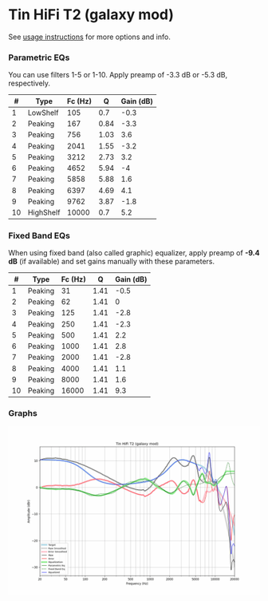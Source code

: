 # Tin HiFi T2 (galaxy mod)
See [usage instructions](https://github.com/jaakkopasanen/AutoEq#usage) for more options and info.

### Parametric EQs
You can use filters 1-5 or 1-10. Apply preamp of -3.3 dB or -5.3 dB, respectively.

|   # | Type      |   Fc (Hz) |    Q |   Gain (dB) |
|-----|-----------|-----------|------|-------------|
|   1 | LowShelf  |       105 | 0.7  |        -0.3 |
|   2 | Peaking   |       167 | 0.84 |        -3.3 |
|   3 | Peaking   |       756 | 1.03 |         3.6 |
|   4 | Peaking   |      2041 | 1.55 |        -3.2 |
|   5 | Peaking   |      3212 | 2.73 |         3.2 |
|   6 | Peaking   |      4652 | 5.94 |        -4   |
|   7 | Peaking   |      5858 | 5.88 |         1.6 |
|   8 | Peaking   |      6397 | 4.69 |         4.1 |
|   9 | Peaking   |      9762 | 3.87 |        -1.8 |
|  10 | HighShelf |     10000 | 0.7  |         5.2 |

### Fixed Band EQs
When using fixed band (also called graphic) equalizer, apply preamp of **-9.4 dB** (if available) and set gains manually with these parameters.

|   # | Type    |   Fc (Hz) |    Q |   Gain (dB) |
|-----|---------|-----------|------|-------------|
|   1 | Peaking |        31 | 1.41 |        -0.5 |
|   2 | Peaking |        62 | 1.41 |         0   |
|   3 | Peaking |       125 | 1.41 |        -2.8 |
|   4 | Peaking |       250 | 1.41 |        -2.3 |
|   5 | Peaking |       500 | 1.41 |         2.2 |
|   6 | Peaking |      1000 | 1.41 |         2.8 |
|   7 | Peaking |      2000 | 1.41 |        -2.8 |
|   8 | Peaking |      4000 | 1.41 |         1.1 |
|   9 | Peaking |      8000 | 1.41 |         1.6 |
|  10 | Peaking |     16000 | 1.41 |         9.3 |

### Graphs
![](./Tin%20HiFi%20T2%20(galaxy%20mod).png)
